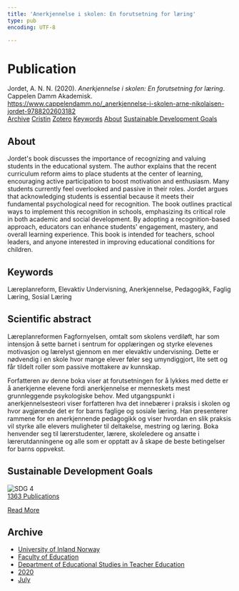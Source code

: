```yaml
---
title: 'Anerkjennelse i skolen: En forutsetning for læring'
type: pub
encoding: UTF-8

---
```

<h1>Publication</h1>
<article id="csl-bib-container-TYGBHG8J" class="csl-bib-container">
  <div class="csl-bib-body"> <div class="csl-entry">Jordet, A. N. N. (2020). <i>Anerkjennelse i skolen: En forutsetning for læring</i>. Cappelen Damm Akademisk. <a href="https://www.cappelendamm.no/_anerkjennelse-i-skolen-arne-nikolaisen-jordet-9788202603182">https://www.cappelendamm.no/_anerkjennelse-i-skolen-arne-nikolaisen-jordet-9788202603182</a></div> </div>
  <div class="csl-bib-buttons">
    <a href="#taxonomy-article-TYGBHG8J" alt="archive" class="csl-bib-button">Archive</a>
    <a href="https://app.cristin.no/results/show.jsf?id=1818103" alt="Cristin" class="csl-bib-button">Cristin</a>
    <a href="http://zotero.org/groups/5881554/items/TYGBHG8J" alt="Zotero" class="csl-bib-button">Zotero</a>
    <a href="#keywords-article-TYGBHG8J" alt="keywords" class="csl-bib-button">Keywords</a>
    <a href="#about-article-TYGBHG8J" alt="about_pub" class="csl-bib-button">About</a>
    <a href="#sdg-article-TYGBHG8J" alt="sdg" class="csl-bib-button">Sustainable Development Goals</a>
  </div>
  <div id="csl-bib-meta-container-TYGBHG8J"></div>
</article>
<div id="csl-bib-meta-TYGBHG8J" class="csl-bib-meta">
  <article id="about-article-TYGBHG8J" class="about_pub-article">
    <h1>About</h1>
    Jordet's book discusses the importance of recognizing and valuing students in the educational system. The author explains that the recent curriculum reform aims to place students at the center of learning, encouraging active participation to boost motivation and enthusiasm. Many students currently feel overlooked and passive in their roles. Jordet argues that acknowledging students is essential because it meets their fundamental psychological need for recognition. The book outlines practical ways to implement this recognition in schools, emphasizing its critical role in both academic and social development. By adopting a recognition-based approach, educators can enhance students' engagement, mastery, and overall learning experience. This book is intended for teachers, school leaders, and anyone interested in improving educational conditions for children.
  </article>
  <article id="keywords-article-TYGBHG8J" class="keywords-article">
    <h1>Keywords</h1>
    Læreplanreform, Elevaktiv Undervisning, Anerkjennelse, Pedagogikk, Faglig Læring, Sosial Læring
  </article>
  <article id="abstract-article-TYGBHG8J" class="abstract-article">
    <h1>Scientific abstract</h1>
    Læreplanreformen Fagfornyelsen, omtalt som skolens verdiløft, har som intensjon å sette barnet i sentrum for opplæringen og styrke elevenes motivasjon og lærelyst gjennom en mer elevaktiv undervisning. Dette er nødvendig i en skole hvor mange elever føler seg umyndiggjort, lite sett og får tildelt roller som passive mottakere av kunnskap. 
 
Forfatteren av denne boka viser at forutsetningen for å lykkes med dette er å anerkjenne elevene fordi anerkjennelse er menneskets mest grunnleggende psykologiske behov. Med utgangspunkt i anerkjennelsesteori viser forfatteren hva det innebærer i praksis i skolen og hvor avgjørende det er for barns faglige og sosiale læring. Han presenterer rammene for en anerkjennende pedagogikk og viser hvordan en slik praksis vil styrke alle elevers muligheter til deltakelse, mestring og læring. 
Boka henvender seg til lærerstudenter, lærere, skoleledere og ansatte i lærerutdanningene og alle som er opptatt av å skape de beste betingelser for barns oppvekst.
  </article>
  <article id="sdg-article-TYGBHG8J" class="sdg-article">
    <h1>Sustainable Development Goals</h1>
    <div class="sdg-container"><div id="sdg4" class="sdg">
        <img src="{{< params subfolder >}}images/sdg/sdg04_en.png" class="image" alt="SDG 4">
        <div class="sdg-overlay">
          <a href="{{< params subfolder >}}en/archive/?sdg=4#archive" class="sdg-publication-count"><span>1363</span> Publications</a>
          <p><a href="https://sdgs.un.org/goals/goal4" class="sdg-read-more">Read More</a></p>
        </div>
      </div></div>
  </article>
  <article id="taxonomy-article-TYGBHG8J" class="taxonomy-article">
    <h1>Archive</h1>
    <ul>
      <li><a href="{{< params subfolder >}}en/archive/?key=3DCRN523">University of Inland Norway</a></li>
      <li><a href="{{< params subfolder >}}en/archive/?key=WYNZA47F">Faculty of Education</a></li>
      <li><a href="{{< params subfolder >}}en/archive/?key=BKPR6TE7">Department of Educational Studies in Teacher Education</a></li>
      <li><a href="{{< params subfolder >}}en/archive/?key=IWMPJHCA">2020</a></li>
      <li><a href="{{< params subfolder >}}en/archive/?key=23YBLXKW">July</a></li>
    </ul>
  </article>
</div>

